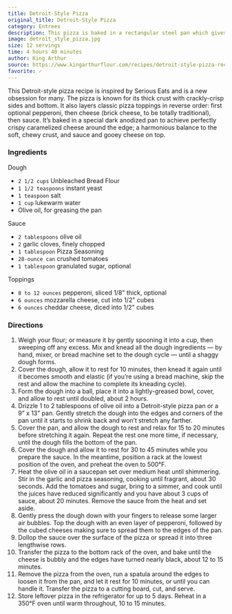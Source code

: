 ```yaml
---
title: Detroit-Style Pizza
original_title: Detroit-Style Pizza
category: Entrees
description: This pizza is baked in a rectangular steel pan which gives it a distinct thick, crispy crust with caramelized, fried edges. The brick cheese and sauce are layered on top of the crust rather than mixed in, allowing them to meld together as the pizza bakes. The cheese melts into delicious globs and slices are eaten with gusto.
image: detroit_style_pizza.jpg
size: 12 servings
time: 4 hours 40 minutes
author: King Arthur
source: https://www.kingarthurflour.com/recipes/detroit-style-pizza-recipe
favorite: ✓
---
```


This Detroit-style pizza recipe is inspired by Serious Eats and is a new obsession for many. The pizza is known for its thick crust with crackly-crisp sides and bottom. It also layers classic pizza toppings in reverse order: first optional pepperoni, then cheese (brick cheese, to be totally traditional), then sauce. It’s baked in a special dark anodized pan to achieve perfectly crispy caramelized cheese around the edge; a harmonious balance to the soft, chewy crust, and sauce and gooey cheese on top.

### Ingredients

Dough

* `2 1/2 cups` Unbleached Bread Flour
* `1 1/2 teaspoons` instant yeast
* `1 teaspoon` salt
* `1 cup` lukewarm water
* Olive oil, for greasing the pan

Sauce

* `2 tablespoons` olive oil
* `2` garlic cloves, finely chopped
* `1 tablespoon` Pizza Seasoning
* `28-ounce can` crushed tomatoes
* `1 tablespoon` granulated sugar, optional

Toppings

* `8 to 12 ounces` pepperoni, sliced 1/8" thick, optional
* `6 ounces` mozzarella cheese, cut into 1/2" cubes
* `6 ounces` cheddar cheese, diced into 1/2" cubes

### Directions

1. Weigh your flour; or measure it by gently spooning it into a cup, then sweeping off any excess. Mix and knead all the dough ingredients — by hand, mixer, or bread machine set to the dough cycle — until a shaggy dough forms.
2. Cover the dough, allow it to rest for 10 minutes, then knead it again until it becomes smooth and elastic (if you’re using a bread machine, skip the rest and allow the machine to complete its kneading cycle).
3. Form the dough into a ball, place it into a lightly-greased bowl, cover, and allow to rest until doubled, about 2 hours.
4. Drizzle 1 to 2 tablespoons of olive oil into a Detroit-style pizza pan or a 9” x 13” pan. Gently stretch the dough into the edges and corners of the pan until it starts to shrink back and won’t stretch any farther.
5. Cover the pan, and allow the dough to rest and relax for 15 to 20 minutes before stretching it again. Repeat the rest one more time, if necessary, until the dough fills the bottom of the pan.
6. Cover the dough and allow it to rest for 30 to 45 minutes while you prepare the sauce. In the meantime, position a rack at the lowest position of the oven, and preheat the oven to 500°F.
7. Heat the olive oil in a saucepan set over medium heat until shimmering. Stir in the garlic and pizza seasoning, cooking until fragrant, about 30 seconds. Add the tomatoes and sugar, bring to a simmer, and cook until the juices have reduced significantly and you have about 3 cups of sauce, about 20 minutes. Remove the sauce from the heat and set aside.
8. Gently press the dough down with your fingers to release some larger air bubbles. Top the dough with an even layer of pepperoni, followed by the cubed cheeses making sure to spread them to the edges of the pan.
9. Dollop the sauce over the surface of the pizza or spread it into three lengthwise rows.
10. Transfer the pizza to the bottom rack of the oven, and bake until the cheese is bubbly and the edges have turned nearly black, about 12 to 15 minutes.
11. Remove the pizza from the oven, run a spatula around the edges to loosen it from the pan, and let it rest for 10 minutes, or until you can handle it. Transfer the pizza to a cutting board, cut, and serve.
12. Store leftover pizza in the refrigerator for up to 5 days. Reheat in a 350°F oven until warm throughout, 10 to 15 minutes.